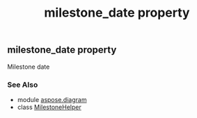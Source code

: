 ﻿---
title: milestone_date property
second_title: Aspose.Diagram for Python via .NET API References
description: 
type: docs
weight: 40
url: /python-net/aspose.diagram/milestonehelper/milestone_date/
is_root: false
---

## milestone_date property


Milestone date

### See Also
* module [aspose.diagram](../../)
* class [MilestoneHelper](/diagram/python-net/aspose.diagram/milestonehelper)
